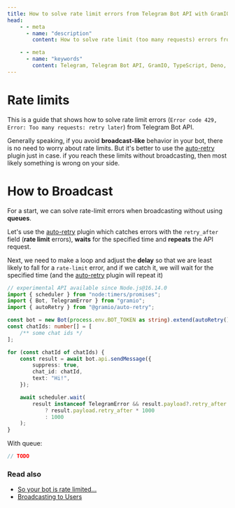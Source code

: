 ```yaml
---
title: How to solve rate limit errors from Telegram Bot API with GramIO
head:
    - - meta
      - name: "description"
        content: How to solve rate limit (too many requests) errors from Telegram Bot API with GramIO using auto-retry plugin or a broadcast queue.

    - - meta
      - name: "keywords"
        content: Telegram, Telegram Bot API, GramIO, TypeScript, Deno, Bun, Node.JS, 429, rate-limit, error-code, retry later, retry_after, too many requests, limits, messages, how to solve, redis, bull, queue, 30 messages per second
---
```


# Rate limits

This is a guide that shows how to solve rate limit errors (`Error code 429, Error: Too many requests: retry later`) from Telegram Bot API.

Generally speaking, if you avoid **broadcast-like** behavior in your bot, there is no need to worry about rate limits. But it's better to use the [auto-retry](/plugins/official/auto-retry) plugin just in case. if you reach these limits without broadcasting, then most likely something is wrong on your side.

# How to Broadcast

For a start, we can solve rate-limit errors when broadcasting without using **queues**.

Let's use the [auto-retry](/plugins/official/auto-retry) plugin which catches errors with the `retry_after` field (**rate limit** errors), **waits** for the specified time and **repeats** the API request.

Next, we need to make a loop and adjust the **delay** so that we are least likely to fall for a `rate-limit` error, and if we catch it, we will wait for the specified time (and the [auto-retry](/plugins/official/auto-retry) plugin will repeat it)

```ts twoslash
// experimental API available since Node.js@16.14.0
import { scheduler } from "node:timers/promises";
import { Bot, TelegramError } from "gramio";
import { autoRetry } from "@gramio/auto-retry";

const bot = new Bot(process.env.BOT_TOKEN as string).extend(autoRetry());
const chatIds: number[] = [
    /** some chat ids */
];

for (const chatId of chatIds) {
    const result = await bot.api.sendMessage({
        suppress: true,
        chat_id: chatId,
        text: "Hi!",
    });

    await scheduler.wait(
        result instanceof TelegramError && result.payload?.retry_after
            ? result.payload.retry_after * 1000
            : 1000
    );
}
```

With queue:

```ts
// TODO
```

### Read also

-   [So your bot is rate limited...](https://telegra.ph/So-your-bot-is-rate-limited-01-26)
-   [Broadcasting to Users](https://core.telegram.org/bots/faq#broadcasting-to-users)
